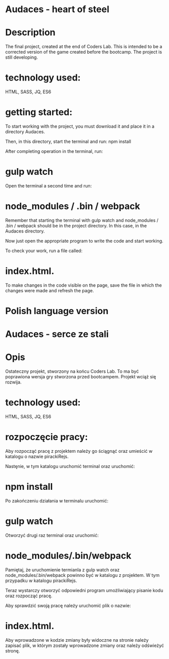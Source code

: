 # Audaces - heart of steel

# Description
The final project, created at the end of Coders Lab. This is intended to be a corrected version of the game created before the bootcamp. The project is still developing.

# technology used:
HTML, SASS, JQ, ES6

# getting started:
To start working with the project, you must download it and place it in a directory Audaces.

Then, in this directory, start the terminal and run: npm install

After completing operation in the terminal, run: 
# gulp watch

Open the terminal a second time and run: 
# node_modules / .bin / webpack

Remember that starting the terminal with gulp watch and node_modules / .bin / webpack should be in the project directory. In this case, in the Audaces directory.

Now just open the appropriate program to write the code and start working.

To check your work, run a file called:
# index.html.

To make changes in the code visible on the page, save the file in which the changes were made and refresh the page.


# Polish language version

# Audaces - serce ze stali

# Opis
Ostateczny projekt, stworzony na końcu Coders Lab. To ma być poprawiona wersja gry stworzona przed bootcampem. Projekt wciąż się rozwija.

# technology used:
HTML, SASS, JQ, ES6

# rozpoczęcie pracy:
Aby rozpocząć pracę z projektem należy go ściągnąć oraz umieścić w katalogu o nazwie pirackiRejs.

Nastęnie, w tym katalogu uruchomić terminal oraz  uruchomić: 
# npm install

Po zakończeniu działania w terminalu uruchomić: 
# gulp watch

Otworzyć drugi raz terminal oraz uruchomić: 
# node_modules/.bin/webpack 

Pamiętaj, że uruchomienie termianla z gulp watch oraz node_modules/.bin/webpack powinno być w katalogu z projektem. W tym przypadku w katalogu pirackiRejs.

Teraz wystarczy otworzyć odpowiedni program umożliwiający pisanie kodu oraz rozpocząć pracę.

Aby sprawdzić swoją pracę należy uruchomić plik o nazwie: 
# index.html.

Aby wprowadzone w kodzie zmiany były widoczne na stronie należy zapisać plik, w którym zostały wprowadzone zmiany oraz należy odświeżyć stronę.
